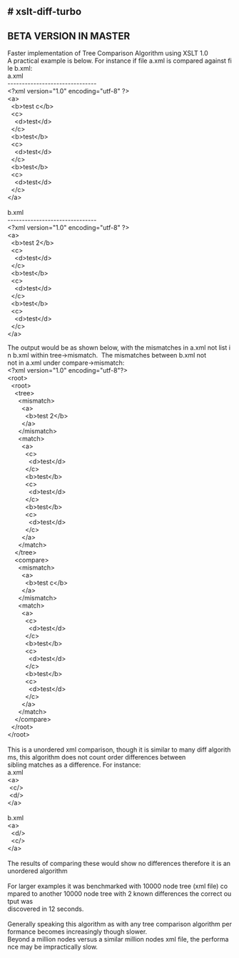 #&nbsp;xslt-diff-turbo
---------------------------
BETA VERSION IN MASTER
---------------------------
Faster&nbsp;implementation&nbsp;of&nbsp;Tree&nbsp;Comparison&nbsp;Algorithm&nbsp;using&nbsp;XSLT&nbsp;1.0<br/>
A&nbsp;practical&nbsp;example&nbsp;is&nbsp;below.&nbsp;For&nbsp;instance&nbsp;if&nbsp;file&nbsp;a.xml&nbsp;is&nbsp;compared&nbsp;against&nbsp;file&nbsp;b.xml:<br/>
a.xml<br/>
-------------------------------<br/>
&lt;?xml&nbsp;version="1.0"&nbsp;encoding="utf-8"&nbsp;?&gt;<br/>
&lt;a&gt;<br/>
&nbsp;&nbsp;&lt;b&gt;test&nbsp;c&lt;/b&gt;<br/>
&nbsp;&nbsp;&lt;c&gt;<br/>
&nbsp;&nbsp;&nbsp;&nbsp;&lt;d&gt;test&lt;/d&gt;<br/>
&nbsp;&nbsp;&lt;/c&gt;<br/>
&nbsp;&nbsp;&lt;b&gt;test&lt;/b&gt;<br/>
&nbsp;&nbsp;&lt;c&gt;<br/>
&nbsp;&nbsp;&nbsp;&nbsp;&lt;d&gt;test&lt;/d&gt;<br/>
&nbsp;&nbsp;&lt;/c&gt;<br/>
&nbsp;&nbsp;&lt;b&gt;test&lt;/b&gt;<br/>
&nbsp;&nbsp;&lt;c&gt;<br/>
&nbsp;&nbsp;&nbsp;&nbsp;&lt;d&gt;test&lt;/d&gt;<br/>
&nbsp;&nbsp;&lt;/c&gt;<br/>
&lt;/a&gt;<br/>
<br/>
b.xml<br/>
-------------------------------<br/>
&lt;?xml&nbsp;version="1.0"&nbsp;encoding="utf-8"&nbsp;?&gt;<br/>
&lt;a&gt;<br/>
&nbsp;&nbsp;&lt;b&gt;test&nbsp;2&lt;/b&gt;<br/>
&nbsp;&nbsp;&lt;c&gt;<br/>
&nbsp;&nbsp;&nbsp;&nbsp;&lt;d&gt;test&lt;/d&gt;<br/>
&nbsp;&nbsp;&lt;/c&gt;<br/>
&nbsp;&nbsp;&lt;b&gt;test&lt;/b&gt;<br/>
&nbsp;&nbsp;&lt;c&gt;<br/>
&nbsp;&nbsp;&nbsp;&nbsp;&lt;d&gt;test&lt;/d&gt;<br/>
&nbsp;&nbsp;&lt;/c&gt;<br/>
&nbsp;&nbsp;&lt;b&gt;test&lt;/b&gt;<br/>
&nbsp;&nbsp;&lt;c&gt;<br/>
&nbsp;&nbsp;&nbsp;&nbsp;&lt;d&gt;test&lt;/d&gt;<br/>
&nbsp;&nbsp;&lt;/c&gt;<br/>
&lt;/a&gt;<br/>

The&nbsp;output&nbsp;would&nbsp;be&nbsp;as&nbsp;shown&nbsp;below,&nbsp;with&nbsp;the&nbsp;mismatches&nbsp;in&nbsp;a.xml&nbsp;not&nbsp;list&nbsp;in&nbsp;b.xml&nbsp;within&nbsp;tree-&gt;mismatch.&nbsp;&nbsp;The&nbsp;mismatches&nbsp;between&nbsp;b.xml&nbsp;not<br/>
not&nbsp;in&nbsp;a.xml&nbsp;under&nbsp;compare-&gt;mismatch:<br/>
&lt;?xml&nbsp;version="1.0"&nbsp;encoding="utf-8"?&gt;<br/>
&lt;root&gt;<br/>
&nbsp;&nbsp;&lt;root&gt;<br/>
&nbsp;&nbsp;&nbsp;&nbsp;&lt;tree&gt;<br/>
&nbsp;&nbsp;&nbsp;&nbsp;&nbsp;&nbsp;&lt;mismatch&gt;<br/>
&nbsp;&nbsp;&nbsp;&nbsp;&nbsp;&nbsp;&nbsp;&nbsp;&lt;a&gt;<br/>
&nbsp;&nbsp;&nbsp;&nbsp;&nbsp;&nbsp;&nbsp;&nbsp;&nbsp;&nbsp;&lt;b&gt;test&nbsp;2&lt;/b&gt;<br/>
&nbsp;&nbsp;&nbsp;&nbsp;&nbsp;&nbsp;&nbsp;&nbsp;&lt;/a&gt;<br/>
&nbsp;&nbsp;&nbsp;&nbsp;&nbsp;&nbsp;&lt;/mismatch&gt;<br/>
&nbsp;&nbsp;&nbsp;&nbsp;&nbsp;&nbsp;&lt;match&gt;<br/>
&nbsp;&nbsp;&nbsp;&nbsp;&nbsp;&nbsp;&nbsp;&nbsp;&lt;a&gt;<br/>
&nbsp;&nbsp;&nbsp;&nbsp;&nbsp;&nbsp;&nbsp;&nbsp;&nbsp;&nbsp;&lt;c&gt;<br/>
&nbsp;&nbsp;&nbsp;&nbsp;&nbsp;&nbsp;&nbsp;&nbsp;&nbsp;&nbsp;&nbsp;&nbsp;&lt;d&gt;test&lt;/d&gt;<br/>
&nbsp;&nbsp;&nbsp;&nbsp;&nbsp;&nbsp;&nbsp;&nbsp;&nbsp;&nbsp;&lt;/c&gt;<br/>
&nbsp;&nbsp;&nbsp;&nbsp;&nbsp;&nbsp;&nbsp;&nbsp;&nbsp;&nbsp;&lt;b&gt;test&lt;/b&gt;<br/>
&nbsp;&nbsp;&nbsp;&nbsp;&nbsp;&nbsp;&nbsp;&nbsp;&nbsp;&nbsp;&lt;c&gt;<br/>
&nbsp;&nbsp;&nbsp;&nbsp;&nbsp;&nbsp;&nbsp;&nbsp;&nbsp;&nbsp;&nbsp;&nbsp;&lt;d&gt;test&lt;/d&gt;<br/>
&nbsp;&nbsp;&nbsp;&nbsp;&nbsp;&nbsp;&nbsp;&nbsp;&nbsp;&nbsp;&lt;/c&gt;<br/>
&nbsp;&nbsp;&nbsp;&nbsp;&nbsp;&nbsp;&nbsp;&nbsp;&nbsp;&nbsp;&lt;b&gt;test&lt;/b&gt;<br/>
&nbsp;&nbsp;&nbsp;&nbsp;&nbsp;&nbsp;&nbsp;&nbsp;&nbsp;&nbsp;&lt;c&gt;<br/>
&nbsp;&nbsp;&nbsp;&nbsp;&nbsp;&nbsp;&nbsp;&nbsp;&nbsp;&nbsp;&nbsp;&nbsp;&lt;d&gt;test&lt;/d&gt;<br/>
&nbsp;&nbsp;&nbsp;&nbsp;&nbsp;&nbsp;&nbsp;&nbsp;&nbsp;&nbsp;&lt;/c&gt;<br/>
&nbsp;&nbsp;&nbsp;&nbsp;&nbsp;&nbsp;&nbsp;&nbsp;&lt;/a&gt;<br/>
&nbsp;&nbsp;&nbsp;&nbsp;&nbsp;&nbsp;&lt;/match&gt;<br/>
&nbsp;&nbsp;&nbsp;&nbsp;&lt;/tree&gt;<br/>
&nbsp;&nbsp;&nbsp;&nbsp;&lt;compare&gt;<br/>
&nbsp;&nbsp;&nbsp;&nbsp;&nbsp;&nbsp;&lt;mismatch&gt;<br/>
&nbsp;&nbsp;&nbsp;&nbsp;&nbsp;&nbsp;&nbsp;&nbsp;&lt;a&gt;<br/>
&nbsp;&nbsp;&nbsp;&nbsp;&nbsp;&nbsp;&nbsp;&nbsp;&nbsp;&nbsp;&lt;b&gt;test&nbsp;c&lt;/b&gt;<br/>
&nbsp;&nbsp;&nbsp;&nbsp;&nbsp;&nbsp;&nbsp;&nbsp;&lt;/a&gt;<br/>
&nbsp;&nbsp;&nbsp;&nbsp;&nbsp;&nbsp;&lt;/mismatch&gt;<br/>
&nbsp;&nbsp;&nbsp;&nbsp;&nbsp;&nbsp;&lt;match&gt;<br/>
&nbsp;&nbsp;&nbsp;&nbsp;&nbsp;&nbsp;&nbsp;&nbsp;&lt;a&gt;<br/>
&nbsp;&nbsp;&nbsp;&nbsp;&nbsp;&nbsp;&nbsp;&nbsp;&nbsp;&nbsp;&lt;c&gt;<br/>
&nbsp;&nbsp;&nbsp;&nbsp;&nbsp;&nbsp;&nbsp;&nbsp;&nbsp;&nbsp;&nbsp;&nbsp;&lt;d&gt;test&lt;/d&gt;<br/>
&nbsp;&nbsp;&nbsp;&nbsp;&nbsp;&nbsp;&nbsp;&nbsp;&nbsp;&nbsp;&lt;/c&gt;<br/>
&nbsp;&nbsp;&nbsp;&nbsp;&nbsp;&nbsp;&nbsp;&nbsp;&nbsp;&nbsp;&lt;b&gt;test&lt;/b&gt;<br/>
&nbsp;&nbsp;&nbsp;&nbsp;&nbsp;&nbsp;&nbsp;&nbsp;&nbsp;&nbsp;&lt;c&gt;<br/>
&nbsp;&nbsp;&nbsp;&nbsp;&nbsp;&nbsp;&nbsp;&nbsp;&nbsp;&nbsp;&nbsp;&nbsp;&lt;d&gt;test&lt;/d&gt;<br/>
&nbsp;&nbsp;&nbsp;&nbsp;&nbsp;&nbsp;&nbsp;&nbsp;&nbsp;&nbsp;&lt;/c&gt;<br/>
&nbsp;&nbsp;&nbsp;&nbsp;&nbsp;&nbsp;&nbsp;&nbsp;&nbsp;&nbsp;&lt;b&gt;test&lt;/b&gt;<br/>
&nbsp;&nbsp;&nbsp;&nbsp;&nbsp;&nbsp;&nbsp;&nbsp;&nbsp;&nbsp;&lt;c&gt;<br/>
&nbsp;&nbsp;&nbsp;&nbsp;&nbsp;&nbsp;&nbsp;&nbsp;&nbsp;&nbsp;&nbsp;&nbsp;&lt;d&gt;test&lt;/d&gt;<br/>
&nbsp;&nbsp;&nbsp;&nbsp;&nbsp;&nbsp;&nbsp;&nbsp;&nbsp;&nbsp;&lt;/c&gt;<br/>
&nbsp;&nbsp;&nbsp;&nbsp;&nbsp;&nbsp;&nbsp;&nbsp;&lt;/a&gt;<br/>
&nbsp;&nbsp;&nbsp;&nbsp;&nbsp;&nbsp;&lt;/match&gt;<br/>
&nbsp;&nbsp;&nbsp;&nbsp;&lt;/compare&gt;<br/>
&nbsp;&nbsp;&lt;/root&gt;<br/>
&lt;/root&gt;<br/>
<br/>
This&nbsp;is&nbsp;a&nbsp;unordered&nbsp;xml&nbsp;comparison,&nbsp;though&nbsp;it&nbsp;is&nbsp;similar&nbsp;to&nbsp;many&nbsp;diff&nbsp;algorithms,&nbsp;this&nbsp;algorithm&nbsp;does&nbsp;not&nbsp;count&nbsp;order&nbsp;differences&nbsp;between<br/>
sibling&nbsp;matches&nbsp;as&nbsp;a&nbsp;difference.&nbsp;For&nbsp;instance:<br/>
a.xml<br/>
&lt;a&gt;<br/>
&nbsp;&lt;c/&gt;<br/>
&nbsp;&lt;d/&gt;<br/>
&lt;/a&gt;<br/>
<br/>
b.xml<br/>
&lt;a&gt;<br/>
&nbsp;&nbsp;&lt;d/&gt;<br/>
&nbsp;&nbsp;&lt;c/&gt;<br/>
&lt;/a&gt;<br/>
<br/>
The&nbsp;results&nbsp;of&nbsp;comparing&nbsp;these&nbsp;would&nbsp;show&nbsp;no&nbsp;differences&nbsp;therefore&nbsp;it&nbsp;is&nbsp;an&nbsp;unordered&nbsp;algorithm<br/>
<br/>
For&nbsp;larger&nbsp;examples&nbsp;it&nbsp;was&nbsp;benchmarked&nbsp;with&nbsp;10000&nbsp;node&nbsp;tree&nbsp;(xml&nbsp;file)&nbsp;compared&nbsp;to&nbsp;another&nbsp;10000&nbsp;node&nbsp;tree&nbsp;with&nbsp;2&nbsp;known&nbsp;differences&nbsp;the&nbsp;correct&nbsp;output&nbsp;was<br/>
discovered&nbsp;in&nbsp;12&nbsp;seconds.<br/>
<br/>
Generally&nbsp;speaking&nbsp;this&nbsp;algorithm&nbsp;as&nbsp;with&nbsp;any&nbsp;tree&nbsp;comparison&nbsp;algorithm&nbsp;performance&nbsp;becomes&nbsp;increasingly&nbsp;though&nbsp;slower.<br/>
Beyond&nbsp;a&nbsp;million&nbsp;nodes&nbsp;versus&nbsp;a&nbsp;similar&nbsp;million&nbsp;nodes&nbsp;xml&nbsp;file,&nbsp;the&nbsp;performance&nbsp;may&nbsp;be&nbsp;impractically&nbsp;slow.<br/>
